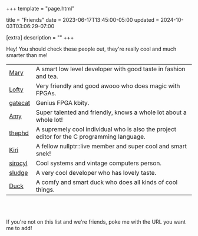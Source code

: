 +++
template = "page.html"

title = "Friends"
date = 2023-06-17T13:45:00-05:00
updated = 2024-10-03T03:06:29-07:00

[extra]
description = ""
+++


Hey! You should check these people out, they're really cool and much smarter than me!


<table class="friends">
	<tbody>
		<tr>
			<td><a href="https://mary.zone/">Mary</a></td>
			<td>A smart low level developer with good taste in fashion and tea.</td>
		</tr>
		<tr>
			<td><a href="https://github.com/Ravenslofty">Lofty</a></td>
			<td>Very friendly and good awooo who does magic with FPGAs.</td>
		</tr>
		<tr>
			<td><a href="https://ds0.me/">gatecat</a></td>
			<td>Genius FPGA kbity.</td>
		</tr>
		<tr>
			<td><a href="https://www.amyspark.me/">Amy</a></td>
			<td>Super talented and friendly, knows a whole lot about a whole lot!</td>
		</tr>
		<tr>
			<td><a href="https://thephd.dev/">thephd</a></td>
			<td>A supremely cool individual who is also the project editor for the C programming language.</td>
		</tr>
		<tr>
			<td><a href="https://expiredpopsicle.com/">Kiri</a></td>
			<td>A fellow nullptr::live member and super cool and smart snek!</td>
		</tr>
		<tr>
			<td><a href="https://significantb.it/">sirocyl</a></td>
			<td>Cool systems and vintage computers person.</td>
		</tr>
		<tr>
			<td><a href="https://sludge.network/">sludge</a></td>
			<td>A very cool developer who has lovely taste.</td>
		</tr>
		<tr>
			<td><a href="https://github.com/Nykseli">Duck</a></td>
			<td>A comfy and smart duck who does all kinds of cool things.</td>
		</tr>
	</tbody>
</table>


<br />
<br />

If you're not on this list and we're friends, poke me with the URL you want me to add!
